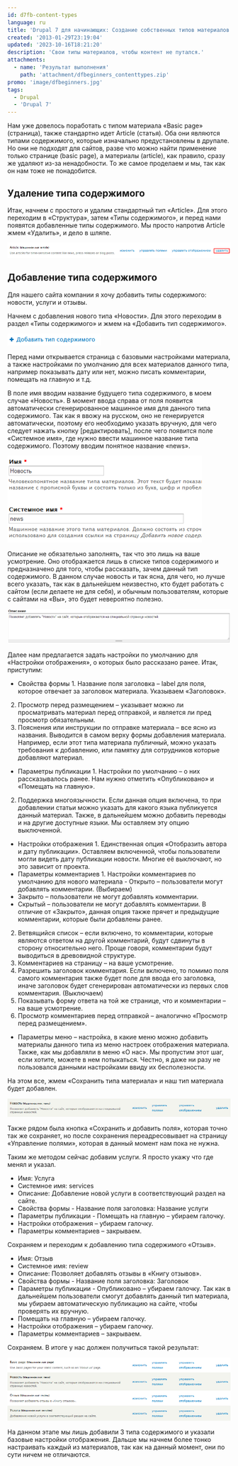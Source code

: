 ```yaml
---
id: d7fb-content-types
language: ru
title: 'Drupal 7 для начинающих: Создание собственных типов материалов. '
created: '2013-01-29T23:19:04'
updated: '2023-10-16T18:21:20'
description: 'Свои типы материалов, чтобы контент не путался.'
attachments:
  - name: 'Результат выполнения'
    path: 'attachment/dfbeginners_contenttypes.zip'
promo: 'image/dfbeginners.jpg'
tags:
  - Drupal
  - 'Drupal 7'
---
```


Нам уже довелось поработать с типом материала «Basic page» (страница), также
стандартно идет Article (статья). Оба они являются типами содержимого, которые
изначально предустановлены в друпале. Но они не подходят для сайтов, разве что
можно найти применение только странице (basic page), а материалы (article), как
правило, сразу же удаляют из-за ненадобности. То же самое проделаем и мы, так
как он нам тоже не понадобится.

## Удаление типа содержимого

Итак, начнем с простого и удалим стандартный тип «Article». Для этого переходим
в «Структура», затем «Типы содержимого», и перед нами появятся добавленные типы
содержимого. Мы просто напротив Article жмем «Удалить», и дело в шляпе.

![Удаление существующего типа материала.](image/content_type1.png)

## Добавление типа содержимого

Для нашего сайта компании я хочу добавить типы содержимого: новости, услуги и
отзывы.

Начнем с добавления нового типа «Новости». Для этого переходим в раздел «Типы
содержимого» и жмем на «Добавить тип содержимого».

![Добавление нового типа материала.](image/content_type2.png)

Перед нами открывается страница с базовыми настройками материала, а также
настройками по умолчанию для всех материалов данного типа, например показывать
дату или нет, можно писать комментарии, помещать на главную и т.д.

В поле имя вводим название будущего типа содержимого, в моем случае «Новость». В
момент ввода справа от поля появится автоматически сгенерированное машинное имя
для данного типа содержимого. Так как я ввожу на русском, оно не генерируется
автоматически, поэтому его необходимо указать вручную, для чего следует нажать
кнопку [редактировать], после чего появится поле «Системное имя», где нужно
ввести машинное название типа содержимого. Поэтому вводим понятное название
«news».

![Название типа материала и системное имя.](image/content_type3.png)

Описание не обязательно заполнять, так что это лишь на ваше усмотрение. Оно
отображается лишь в списке типов содержимого и предназначено для того, чтобы
рассказать, зачем данный тип содержимого. В данном случае новость и так ясна,
для чего, но лучше всего указать, так как в дальнейшем неизвестно, кто будет
работать с сайтом (если делаете не для себя), и обычным пользователям, которые с
сайтами на «Вы», это будет невероятно полезно.

![Описание типа материала.](image/content_type4.png)

Далее нам предлагается задать настройки по умолчанию для «Настройки
отображения», о которых было рассказано ранее. Итак, приступим:

- Свойства формы 1. Название поля заголовка – label для поля, которое отвечает
  за заголовок материала. Указываем «Заголовок».

2. Просмотр перед размещением – указывает можно ли просматривать материал перед
   отправкой, и является ли пред просмотр обязательным.
3. Пояснения или инструкции по отправке материала – все ясно из названия.
   Выводится в самом верху формы добавления материала. Например, если этот типа
   материала публичный, можно указать требования к добавлению, или памятку для
   сотрудников которые добавляют материал.

- Параметры публикации 1. Настройки по умолчанию – о них рассказывалось ранее.
  Нам нужно отметить «Опубликовано» и «Помещать на главную».

2. Поддержка многоязычности. Если данная опция включена, то при добавлении
   статьи можно указать для какого языка публикуется данный материал. Также, в
   дальнейшем можно добавить переводы и на другие доступные языки. Мы оставляем
   эту опцию выключенной.

- Настройки отображения 1. Единственная опция «Отобразить автора и дату
  публикации». Оставляем включенной, чтобы пользователи могли видеть дату
  публикации новости. Многие её выключают, но это зависит от проекта.
- Параметры комментариев 1. Настройки комментариев по умолчанию для нового
  материала - Открыто – пользователи могут добавлять комментарии. (Выбираем)
- Закрыто – пользователи не могут добавлять комментарии.
- Скрытый – пользователи не могут добавлять комментарии. В отличие от «Закрыто»,
  данная опция также прячет и предыдущие комментарии, которые были добавлены
  ранее.

2. Ветвящийся список – если включено, то комментарии, которые являются ответом
   на другой комментарий, будут сдвинуты в сторону относительно него. Проще
   говоря, комментарии будут выводиться в древовидной структуре.
3. Комментариев на страницу – на ваше усмотрение.
4. Разрешить заголовок комментария. Если включено, то помимо поля самого
   комментария также будет поле для ввода его заголовка, иначе заголовок будет
   сгенерирован автоматически из первых слов комментария. (Выключаем)
5. Показывать форму ответа на той же странице, что и комментарии – на ваше
   усмотрение.
6. Просмотр комментариев перед отправкой – аналогично «Просмотр перед
   размещением».

- Параметры меню – настройка, в какие меню можно добавить материалы данного типа
  из меню настроек отображения материала. Также, как мы добавляли в меню «О
  нас». Мы пропустим этот шаг, если хотите, можете в нем потыкаться. Честно, я
  даже ни разу не пользовался данными настройками ввиду их бесполезности.

На этом все, жмем «Сохранить типа материала» и наш тип материала будет добавлен.

![Тип содержимого - Новость.](image/content_type5.png)

Также рядом была кнопка «Сохранить и добавить поля», которая точно так же
сохраняет, но после сохранения переадресовывает на страницу «Управление полями»,
которая в данный момент нам пока не нужна.

Таким же методом сейчас добавим услуги. Я просто укажу что где менял и указал.

- Имя: Услуга
- Системное имя: services
- Описание: Добавление новой услуги в соответствующий раздел на сайте.
- Свойства формы - Название поля заголовка: Название услуги
- Параметры публикации - Помещать на главную – убираем галочку.
- Настройки отображения – убираем галочку.
- Параметры комментариев – закрываем.

Сохраняем и переходим к добавлению типа содержимого «Отзыв».

- Имя: Отзыв
- Системное имя: review
- Описание: Позволяет добавлять отзывы в «Книгу отзывов».
- Свойства формы - Название поля заголовка: Заголовок
- Параметры публикации - Опубликовано – убираем галочку. Так как в дальнейшем
  пользователи смогут добавлять данный тип материала, мы убираем автоматическую
  публикацию на сайте, чтобы проверять их вручную.
- Помещать на главную – убираем галочку.
- Настройки отображения – убираем галочку.
- Параметры комментариев – закрываем.

Сохраняем. В итоге у нас должен получиться такой результат:

![Созданные типы содержимого.](image/content_type6.png)

На данном этапе мы лишь добавили 3 типа содержимого и указали базовые настройки
отображения. Дальше мы начнем более тонко настраивать каждый из материалов, так
как на данный момент, они по сути ничем не отличаются.
